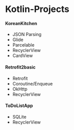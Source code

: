 # Kotlin-Projects

#### KoreanKitchen
- JSON Parsing
- Glide
- Parcelable
- RecyclerView
- CardView

#### Retrofit2basic
- Retrofit
- Coroutine/Enqueue
- OkHttp
- RecyclerView

#### ToDoListApp
- SQLite
- RecyclerView
